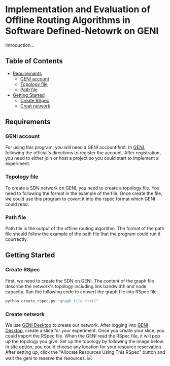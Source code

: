 Implementation and Evaluation of Offline Routing Algorithms in Software Defined-Netowrk on GENI
======================================================================================
Introduction...

## Table of Contents

- [Requirements](#requirements)
  - [GENI account](#GENI)
  - [Topology file](#topology-file)
  - [Path file](#path-file)
- [Getting Started](##getting-started)
  - [Create RSpec](#create-rspec)
  - [Creat network](#create-network)




##  Requirements
### GENI account
For using this program, you will need a GENI account first. In [GENI](http://www.geni.net/ "GENI"), following the official's directions to register the account. After registration, you need to either join or host a project so you could start to implement a experiment.

### Topology file
To create a SDN network on GENI, you need to create a topology file. You need to following the format in the example of the file. Once create the file, we could use this program to covert it into the rspec format which GENI could read.

### Path file
Path file is the output of the offline routing algorithm. The format of the path file should follow the example of the path file that the program could run it courrectly.

## Getting Started
### Create RSpec
First, we need to create the SDN on GENI. The content of the graph file describe the network's topology including link bandwidth and node capacity. Run the following code to convert the graph file into RSpec file.
```Bash
python create_rspec.py "graph_file (txt)"
```
### Create network
We use [GENI Desktop](https://genidesktop.netlab.uky.edu/ "GENI Desktop") to create our network. After logging into [GENI Desktop](https://genidesktop.netlab.uky.edu/ "GENI Desktop"), create a slice for your experiment. Once you create your slice, you could import the RSpec file. When the GENI read the RSpec file, it will pop up the topology you give. Set up the topology by following the image below. In site option, you could choose any location for your resource reservation. After setting up, click the "Allocate Resources Using This RSpec" button and wait the geni to reserve the resources. 
![](https://github.com/frankhsu523/GENI-Routing-Algorithm/blob/master/images/geni_desktop.png)




